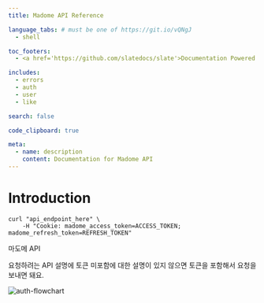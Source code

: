 ```yaml
---
title: Madome API Reference

language_tabs: # must be one of https://git.io/vQNgJ
  - shell

toc_footers:
  - <a href='https://github.com/slatedocs/slate'>Documentation Powered by Slate</a>

includes:
  - errors
  - auth
  - user
  - like

search: false

code_clipboard: true

meta:
  - name: description
    content: Documentation for Madome API
---
```


# Introduction

```shell
curl "api_endpoint_here" \
    -H "Cookie: madome_access_token=ACCESS_TOKEN; madome_refresh_token=REFRESH_TOKEN"
```

마도메 API

요청하려는 API 설명에 토큰 미포함에 대한 설명이 있지 않으면 토큰을 포함해서 요청을 보내면 돼요.

![auth-flowchart](auth-flowchart.svg)
